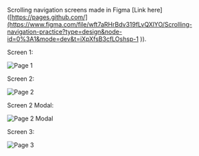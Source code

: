 Scrolling navigation screens made in Figma [Link here]([https://pages.github.com/](https://www.figma.com/file/wft7aRHrBdv319fLvQXlYO/Scrolling-navigation-practice?type=design&node-id=0%3A1&mode=dev&t=iXpXfsB3cfLOshsp-1
)).

Screen 1:

![Page 1](https://github.com/akelee/scrollingNavigationFrames/assets/80860409/61c0df50-461b-46bf-82f5-73b61b9c5991)

Screen 2:

![Page 2](https://github.com/akelee/scrollingNavigationFrames/assets/80860409/ed177329-670d-46cc-b7af-6fefae685b68)

Screen 2 Modal:

![Page 2 Modal](https://github.com/akelee/scrollingNavigationFrames/assets/80860409/50f50829-0ed6-4ba7-a8cd-3934497e6a32)

Screen 3:

![Page 3](https://github.com/akelee/scrollingNavigationFrames/assets/80860409/d7a60e23-56a2-4147-a36d-986b4376d15d)

